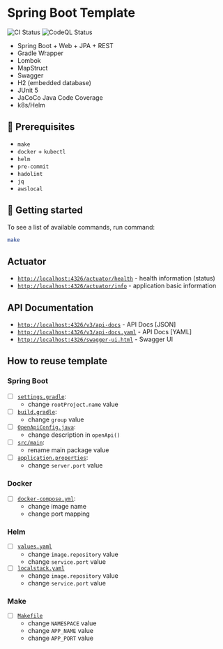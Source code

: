 # Spring Boot Template

![CI Status](https://github.com/lomasz/spring-boot-template/workflows/CI/badge.svg)
![CodeQL Status](https://github.com/lomasz/spring-boot-template/workflows/CodeQL/badge.svg)

* Spring Boot + Web + JPA + REST
* Gradle Wrapper
* Lombok
* MapStruct
* Swagger
* H2 (embedded database)
* JUnit 5
* JaCoCo Java Code Coverage
* k8s/Helm

## :memo: Prerequisites

* `make`
* `docker` + `kubectl`
* `helm`
* `pre-commit`
* `hadolint`
* `jq`
* `awslocal`

## :rocket: Getting started

To see a list of available commands, run command:

```bash
make
```

## Actuator

* [`http://localhost:4326/actuator/health`](http://localhost:4326/actuator/health) - health information (status)
* [`http://localhost:4326/actuator/info`](http://localhost:4326/actuator/info) - application basic information

## API Documentation

* [`http://localhost:4326/v3/api-docs`](http://localhost:4326/v3/api-docs) - API Docs [JSON]
* [`http://localhost:4326/v3/api-docs.yaml`](http://localhost:4326/v3/api-docs.yaml) - API Docs [YAML]
* [`http://localhost:4326/swagger-ui.html`](http://localhost:4326/swagger-ui.html) - Swagger UI

## How to reuse template

### Spring Boot

- [ ] [`settings.gradle`](settings.gradle):
  * change `rootProject.name` value
- [ ] [`build.gradle`](build.gradle):
  * change `group` value
- [ ] [`OpenApiConfig.java`](src/main/java/com/lomasz/spring/boot/template/config/OpenApiConfig.java):
  * change description in `openApi()`
- [ ] [`src/main`](src/main):
  * rename main package value
- [ ] [`application.properties`](src/main/resources/application.properties):
  * change `server.port` value

### Docker

- [ ] [`docker-compose.yml`](docker-compose.yml):
  * change image name
  * change port mapping

### Helm

- [ ] [`values.yaml`](values.yaml)
  * change `image.repository` value
  * change `service.port` value
- [ ] [`localstack.yaml`](localstack.yaml)
  * change `image.repository` value
  * change `service.port` value

### Make

- [ ] [`Makefile`](Makefile)
  * change `NAMESPACE` value
  * change `APP_NAME` value
  * change `APP_PORT` value
